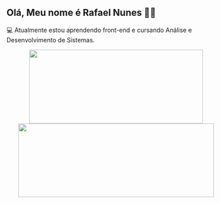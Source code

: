 ## Olá, Meu nome é Rafael Nunes 🐱‍💻


💻 Atualmente estou aprendendo front-end e cursando Análise e Desenvolvimento de Sistemas.

<div align="center">
  <a href="https://github.com/RafelNunes">
  <img height="170em" width="400em" src="https://github-readme-stats.vercel.app/api?username=rafelnunes&show_icons=true&theme=dark&include_all_commits=true&count_private=true"/>
  <img height="170em" width="450em" src="https://github-readme-stats.vercel.app/api/top-langs/?username=rafelnunes&layout=compact&langs_count=7&theme=dark"/>
</div>
